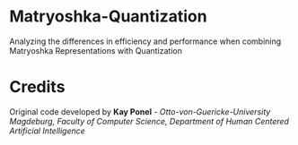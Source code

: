 # Matryoshka-Quantization
Analyzing the differences in efficiency and performance when combining Matryoshka Representations with Quantization

# Credits
Original code developed by **Kay Ponel** - *Otto-von-Guericke-University Magdeburg, Faculty of Computer Science, Department of Human Centered Artificial Intelligence*
